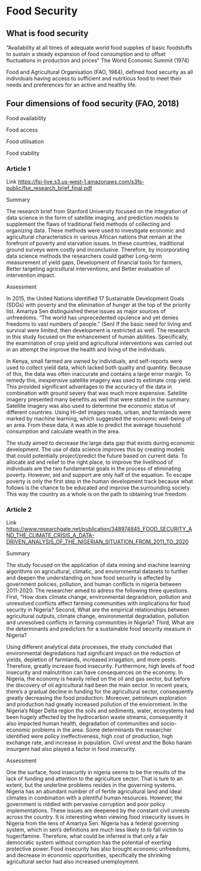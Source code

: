 # Food Security 

## What is food security 

“Availability at all times of adequate world food supplies of basic foodstuffs to sustain a steady expansion of food consumption and to offset fluctuations in production and prices”  The World Economic Summit (1974) 

Food and Agricultural Organisation (FAO, 1984), defined food security as all individuals having access to sufficient and nutritious food to meet their needs and preferences for an active and healthy life. 

## Four dimensions of food security (FAO, 2018)

Food availability 

Food access

Food utilisation

Food stability 

### Article 1 

Link https://fsi-live.s3.us-west-1.amazonaws.com/s3fs-public/fse_research_brief_final.pdf

 Summary

The research brief from Stanford University focused on the integration of data science in the form of satellite imaging, and prediction models to supplement the flaws of traditional field methods of collecting and organizing data. These methods were used to investigate economic and agricultural characteristics in various African nations that remain at the forefront of poverty and starvation issues. In these countries, traditional ground surveys were costly and inconclusive. Therefore, by incorporating data science methods the researchers could gather Long-term measurement of yield gaps, Development of financial tools for farmers, Better targeting agricultural interventions, and Better evaluation of intervention impact.

Assessment 

In 2015, the United Nations identified 17 Sustainable Development Goals (SDGs) with poverty and the elimination of hunger at the top of the priority list. Amartya Sen distinguished these issues as major sources of unfreedoms. “The world has unprecedented opulence and yet denies freedoms to vast numbers of people.” (Sen) If the basic need for living and survival were limited, then development is restricted as well. The research in this study focused on the enhancement of human abilities. Specifically, the examination of crop yield and agricultural interventions was carried out in an attempt the improve the health and living of the individuals. 

In Kenya, small farmed are owned by individuals, and self-reports were used to collect yield data, which lacked both quality and quantity. Because of this, the data was often inaccurate and contains a large error margin. To remedy this, inexpensive satellite imagery was used to estimate crop yield. This provided significant advantages to the accuracy of the data in combination with ground severy that was much more expensive. Satellite imagery presented many benefits as well that were stated in the summary. Satellite imagery was also used to determine the economic status of different countries. Using Hi-def images roads, urban, and farmlands were marked by machine learning, which suggested the economic well-being of an area. From these data, it was able to predict the average household consumption and calculate wealth in the area. 

The study aimed to decrease the large data gap that exists during economic development. The use of data science improves this by creating models that could potentially project/predict the future based on current data. To allocate aid and relief to the right place, to improve the livelihood of individuals are the two fundamental goals in the process of eliminating poverty. However, aid and support are only half of the equation. To escape poverty is only the first step in the human development track because what follows is the chance to be educated and improve the surrounding society. This way the country as a whole is on the path to obtaining true freedom. 

### Article 2

Link https://www.researchgate.net/publication/348974845_FOOD_SECURITY_AND_THE_CLIMATE_CRISIS_A_DATA-DRIVEN_ANALYSIS_OF_THE_NIGERIAN_SITUATION_FROM_2011_TO_2020

Summary

The study focused on the application of data mining and machine learning algorithms on agricultural, climatic, and enviornmental datasets to further and  deepen the understanding on how food security is affected by government policies, pollution, and human conflicts in nigeria between 2011-2020. The researcher aimed to adress the following three questions. First, “How does climate change, environmental degradation, pollution and unresolved conflicts affect farming communities with implications for food security in Nigeria? Second, What are the empirical relationships between agricultural outputs, climate change, environmental degradation, pollution and unresolved conflicts in farming communities in Nigeria? Third, What are the determinants and predictors for a sustainable food security measure in Nigeria?
 
Using different analytical data processes, the study concluded that environmental degredations had significant impact on the reduction of yields, depletion of farmlands, increased irriagation, and more pests. Therefore, greatly increase food insecurity. Furthermore, high levels of food insecurity and malnutrition can have consequences on the economy. In Nigeria, the economy is heavily relied on the oil and gas sector, but before the discovery of oil agricultural had been the main sector. In recent years, there’s a gradual decline in funding for the agricultural sector, consequently greatly decreasing the food production. Moreover, petroleum exploration and production had greatly increased pollution of the enviornment. In the Nigeria’s Niger Delta region the soils and sediments, water, ecosystems had been hugely affected by the hydrocarbon waste streams, consequently it also impacted human health, degradation of communities and socio-economic problems in the area. Some determinants the researcher identified were policy ineffectiveness, high cost of production, high exchange rate, and increase in population. Civil unrest and the Boko haram insurgent had also played a factor in food insecurity. 

Assessment

One the surface, food insecurity in nigeria seems to be the results of the lack of funding and attention to the agriculture sector. That is ture to an extent, but the underline problems resides in the governing systems. Nigeria has an abundant number of of fertile agricultural land and ideal climates in combination with a plentiful human resources. However, the government is riddled with pervasive corruption and poor policy implementations. These issues are deepened by the constant civil unrests across the country. It is interesting when viewing food insecurity issues in Nigeria from the lens of Amartya Sen. Nigeria has a federal governing system, which in sen’s definitions are much less likely to to fall victim to huger/famine. Therefore, what could be inferred is that only a fair democratic system without corruption has the potential of exerting protective power. Food insecurity has also brought economic unfreedoms, and decrease in economic opportunities, specifically the shrinking agricultural sector had also increased unemployment. 
